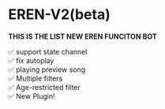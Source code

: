 # EREN-V2(beta)

**THIS IS THE LIST NEW EREN FUNCITON BOT**

✅ support state channel <br>
✅ fix autoplay <br>
✅ playing preview song <br>
✅ Multiple filters <br>
✅ Age-restricted filter <br>
✅ New Plugin! <br>
